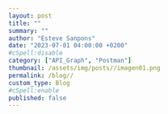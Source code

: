```yaml
---
layout: post
title: ""
summary: ""
author: "Esteve Sanpons"
date: "2023-07-01 04:00:00 +0200"
#cSpell:disable
category: ["API_Graph", "Postman"]
thumbnail: /assets/img/posts//imagen01.png
permalink: /blog//
custom_type: Blog
#cSpell:enable
published: false
---
```

